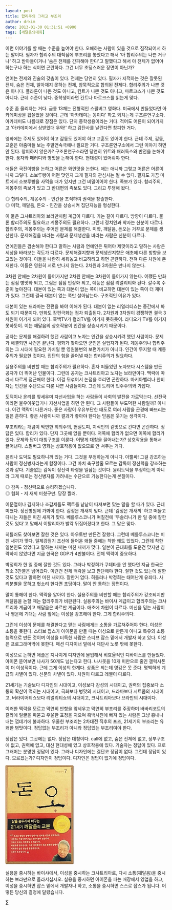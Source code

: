 ```yaml
---
layout: post
title: 합리주의 그리고 부조리
author: drkim
date: 2013-01-30 01:31:51 +0900
tags: [깨달음의대화]
---
```

  







  


이런 이야기를 할 때는 수준을 높여야 한다. 오해하는 사람이 있을 것으로 짐작되어서 하는 말이다. 필자가 합리주의 대척점에 부조리를 놓았다고 해서 '아 합리주의는 나쁜 거구나' 하고 받아들이거나 '숨은 전제를 간파해야 한다'고 말했다고 해서 아 전제가 없어야 하는구나 하는 식이면 곤란하다. 그건 너무 초딩스러운 장면이 아닌가? 

  


언어는 전제와 진술의 갖춤이 있다. 전제는 당연히 있다. 필자가 지적하는 것은 잘못된 전제, 숨은 전제, 알아채지 못하는 전제, 암묵적으로 합의된 전제다. 합리주의가 나쁜 것은 아니다. 플라톤이 나쁜 것도 아니고, 칸트가 나쁜 것도 아니고, 마르크스가 나쁜 것도 아니다. 근데 수준이 낮다. 중학생이라면 칸트나 마르크스를 읽는게 맞다. 

  


수준 좀 올리자는 거다. 금릉 13채는 전형적인 스필버그 영화다. 미국에서 만들었다면 아카데미상을 휩쓸었을 것이다. 근데 '아카데미는 똥이다' 하고 외치는게 구조론연구소다. 아카데미도 나름대로 장점은 있다. 단지 중학생용이라는 거다. 적어도 어른이 되어가지고 '아카데미에서 상받았대 우와!' 하고 감탄사를 날린다면 창피한 거다. 

  


영화에는 주제도 있어야 하고 감동도 있어야 하고 교훈도 있어야 한다. 근데 주제, 감동, 교훈은 아줌마들 보는 주말연속극에나 필요한 거다. 구조론연구소에서 그런 이야기 하면 안 된다. 창피하지 않은가? 구조론연구소라면 당연히 위트와 패러독스와 반전을 논해야 한다. 풍자와 패러디와 병맛을 논해야 한다. 현대성이 있어줘야 한다. 

  


애들은 국진이빵을 논하고 어른은 와인맛을 논한다. 애는 애니까 그렇고 어른은 어른이니까 그렇다. 소보루빵이 어떤 맛인지 그게 필자의 관심사는 될 수 없다. 필자도 가끔 마트에서 소보루빵을 사먹을 때가 있지만 그건 비밀이어야 한다. 족보가 있다. 합리주의, 계몽주의 족보가 있고 그 반대편의 족보도 있다. 그리고 투쟁해 왔다. 

  


◎ 합리주의, 계몽주의 - 인간을 조직하여 권력을 창출한다.      
◎ 미학, 깨달음, 돈오 - 인간을 상승시켜 집단지능을 형성한다. 

  


이 둘은 크샤트리아와 브라만처럼 계급이 다르다. 가는 길이 다르다. 방향이 다르다. 물론 합리주의도 필요하고 계몽주의도 필요하다. 그런데 정치인과 학자는 신분이 다르다. 합리주의, 계몽주의는 주어진 문제를 해결한다. 미학, 깨달음, 돈오는 거꾸로 문제를 생산한다. 문제해결을 바라는 사람과 문제생산을 바라는 사람은 신분이 다르다. 

  


연예인들은 겸손해야 한다고 말하는 사람과 연예인은 튀어야 제맛이라고 말하는 사람은 세상을 바라보는 각도가 다르다. 문제해결지향과 문제생산지향은 애초에 다른 방향을 보고있는 것이다. 이들을 나란히 세워놓고 비교하려고 하면 곤란하다. 전혀 다른 차원에 존재한다. 이들은 영원히 서로 만나지 않는다. 2차원과 3차원은 만나지 않는다. 

  


3차원 안에는 2차원이 들어가지만 2차원 안에는 3차원이 들어가지 않는다. 어쨌든 만화는 점점 병맛화 되고, 그림은 점점 인상화 되고, 예능은 점점 리얼리티화 된다. 갈수록 수준이 높아진다. 대본이 있는 쪽과 대본이 없는 쪽이 비교하면 대본이 있는 쪽이 더 재미가 있다. 그런데 결국 대본이 없는 쪽만 살아남는다. 구조적인 이유가 있다. 

  


대본이 있는 드라마는 전편을 봐야 이해가 된다. 대본이 없는 리얼리티쇼는 중간에서 봐도 되기 때문이다. 만화도 장편극화는 점차 퇴출된다. 2차원과 3차원이 경쟁하면 결국 3차원이 이기게 되어 있다. 흑백TV가 컬러TV를 이기지 못하듯이. 라디오가 TV를 이기지 못하듯이. 이는 깨달음의 상호작용이 인간을 상승시키기 때문이다. 

  


공자는 문제를 해결하려 했던 사람이고 노자는 인간을 상승시키려 했던 사람이다. 문제가 해결되면 사건은 끝난다. 평화가 찾아오면 군인은 실업자가 된다. 계몽주의나 합리주의는 그 시대에 필요한 가치일 뿐 영원불변의 보편가치가 아니다. 인간이 무지할 때 계몽주의가 필요한 것이다. 집단의 힘을 끌어낼 때는 합리주의가 필요하다. 

  


실용주의를 비판할 때는 합리주의가 필요하다. 혼자 떠들었던 노자보다 시스템을 만든 공자가 더 뛰어난 인물이다. 그런데 공자는 크샤트리아고 노자는 브라만이다. 맥락에 따라서 다르게 접근해야 한다. 이걸 뒤섞어서 논점을 흐리면 곤란하다. 마키아벨리나 한비자는 인간을 수단으로 다룬 나쁜 사람들이다. 그런데 도리어 민주주의와 가깝다. 

  


도덕이나 윤리를 앞세우며 자선사업을 하는 사람들이 사회의 발전을 가로막는다. 선진국이라면 불우이웃답기나 자선사업을 하면 안 된다. 그 사람들이 부도덕한 사람일까? 아니다. 이건 맥락이 다른거다. 좋은 사람이 우유부단한 태도로 여러 사람을 곤경에 빠뜨리는 일은 흔하다. 좋은 사람이니까 결과가 좋아야 한다는 믿음은 웃기는 생각이다. 

  


부조리라는 개념이 막연한 회의주의, 현실도피, 지식인의 겉멋으로 간다면 곤란하다. 정답은 있다. 합리가 있다. 단지 그곳에 없을 뿐이다. 저쪽에 합리가 없으면 이쪽에 합리가 있다. 문제와 답이 대칭구조를 이룬다. 어떻게 대칭을 끌어내는가? 상호작용을 통해서 끌어낸다. 스필버그 영화는 상호작용이 없으므로 안 쳐주는 거다. 

  


윤리나 도덕도 필요하니까 있는 거다. 그것을 부정하는게 아니다. 아뿔싸! 그걸 강조하는 사람이 정신병자라는게 함정이다. 그건 마치 축구할줄 모르는 감독이 정신력을 강조하는것과 같다. 기술없는 감독이 정신력 타령을 일삼는 것이다. 윤리도덕을 부정하는게 아니라 그게 때로는 정신병자를 가려내는 수단으로 기능한다는게 본질이다. 

  


◎ 감독 - 정신력으로 승리하겠습니다.      
◎ 협회 - 저 새끼 미쳤구만. 당장 짤러. 

  


이문열이나 김지하나 조갑제들도 팩트를 낱낱이 따져보면 맞는 말을 할 때가 있다. 근데 미쳤다. 정신병원에 가봐야 한다. 김정은 개새끼 맞다. 근데 '김정은 개새끼' 하고 떠들고 다니는 자들은 미친 새끼가 맞다. 베를루스코니가 며칠전에 '무솔리니가 한 일 중에 잘한것도 있다'고 말해서 이탈리아가 발칵 뒤집어졌다고 한다. 그 말은 맞다. 

  


히틀러도 찾아보면 잘한 것은 있다. 아우토반 만든건 잘했다. 그런데 베를루스코니는 미친 새끼가 맞다. 일제강점기 조선에 들어온 왜들 중에는 착한 왜도 있었다. 그런데 착한 일본인도 있었다고 말하는 새끼는 미친 새끼가 맞다. 일본이 근대화를 도운건 맞지만 침략하지 않았다면 지금 한국은 GDP가 4만불이다. 전체 맥락이 중요하다. 

  


박정희가 한 일 중에 잘한 것도 있다. 그러나 박정희가 쿠데타를 안 했다면 지금 한국은 최소 3만불은 넘어갔다. 이런건 전체 맥락을 보고 판단해야 한다. 잘한 것도 있는데 잘한 것도 있다고 말하면 미친 새끼다. 잘한거 없다. 히틀러나 박정희는 태어난게 유죄다. 사리분별을 못하고 헛소리 한다면 초딩이다. 말이 안 통하는 장면이다. 

  


말이 통해야 한다. 맥락을 알아야 한다. 실용주의를 비판할 때는 합리주의가 강조되지만 깨달음을 논할 때는 합리주의가 비판된다. 실용주의는 바이샤 계급이고 합리주의는 크샤트리아 계급이고 깨달음은 바르만 계급이다. 애초에 차원이 다르다. 미신을 믿는 사람이나 행운에 기대는 사람 앞에는 이성을 강조해야 한다. 그게 합리주의다. 

  


그런데 이성이 문제를 해결한다고 믿는 사람에게는 소통을 가르쳐주어야 한다. 이성은 소통을 못한다. 스티브 잡스가 아이폰을 만들 때는 이성으로 만든게 아니고 특유의 소통능력으로 만든 것이며 이성을 터득한 사람은 스티브 잡스 밑에서 개발자 하고 있다. 이성은 프로그래머밖에 못한다. 패션 디자이너 밑에서 재단사 노릇 밖에 못한다. 

  


이성으로 논하면 애플은 지나치게 디자인에 몰입해서 비효율적인 디바이스를 만들었다. 아이폰 뜯어보면 나사가 50개도 넘는다고 한다. 나사못을 10개 미만으로 줄인 갤럭시폰이 더 이성적이다. 근데 그게 이성의 한계다. 상품은 되는데 영감은 못 준다. 명백하게 계급의 차별이 있다. 신분의 차별이 있다. 차원이 다르고 레벨이 다르다. 

  


21세기는 기술보다 디자인의 시대이고, 이성보다 감성의 시대이고, 권력의 집중보다 소통의 확산이 먹히는 시대이고, 극화보다 병맛의 시대이고, 드라마보다 시트콤의 시대이고, 버라이어티쇼보다 리얼리티쇼의 시대이고, 크샤트리아보다 브라만의 시대이다. 



이러한 맥락을 모르고 막연히 반항을 앞세우고 막연히 부조리를 주장하며 바바리코트의 칼라에 얼굴을 파묻고 우울한 표정을 지으며 흑백사진에 빠져 있는 사람은 그냥 흉내나 내는 껍데기에 불과하다. 우울한 부조리는 2차대전 직후의 포즈, 21세기의 부조리는 유쾌한 병맛이다. 정답없는 부조리가 아니라 정답있는 부조리여야 한다. 

  


정답은 있다. 그곳에는 없다. 정답은 대칭이다. call에 없고, 숨은 전제에 없고, 상부구조에 없고, 권력에 없고, 대신 현대성에 있고 상호작용에 있다. 기술자는 정답이 있다. 프로그래머는 분명한 정답이 있다. 그러나 디자인에는 결단코 정답이 없다. 그런데 정답이 있다. 모르겠는가? 디자인이 정답이다. 디자인은 정답이 없기에 정답이다. 






  ![](/files/attach/images/198/727/315/55.JPG)


 실용을 중시하는 바이샤에서, 이성을 중시하는 크샤트리아로, 다시 소통(깨달음)을 중시하는 브라만으로 올라서십시오. 실용을 중시하면 아이폰을 파는 매장에서 영업을 하고, 이성을 중시하면 잡스 밑에서 개발자나 하고, 소통을 중시하면 스스로 잡스가 됩니다. 어떻든 당신의 결정에 달렸습니다. 



  


  


**∑**